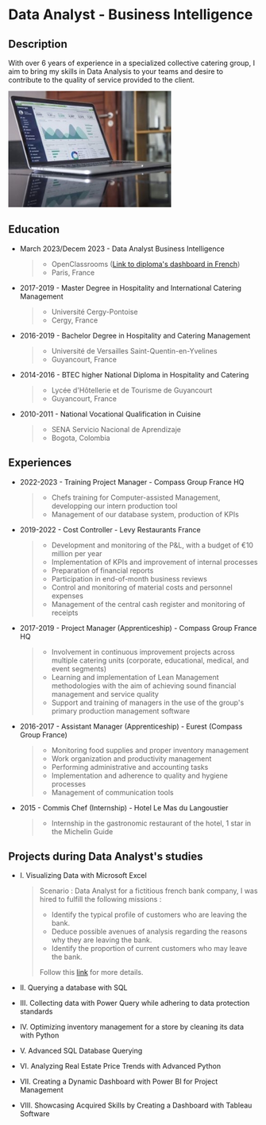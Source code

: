 # Data Analyst - Business Intelligence
## Description
With over 6 years of experience in a specialized collective catering group, I aim to bring my skills in Data Analysis to your teams and desire to contribute to the quality of service provided to the client.

![picture1](/assets/Data_picture_2.jpg)

## Education
* March 2023/Decem 2023 - Data Analyst Business Intelligence
  > - OpenClassrooms ([Link to diploma's dashboard in French](https://public.tableau.com/app/profile/ivan.cordoba/viz/DataAnalyst-Tableaudeborddelaformation/Tableaudebord#1))
  > - Paris, France
  
* 2017-2019 - Master Degree in Hospitality and International Catering Management
  > - Université Cergy-Pontoise
  > - Cergy, France

* 2016-2019 - Bachelor Degree in Hospitality and Catering Management
  > - Université de Versailles Saint-Quentin-en-Yvelines
  > - Guyancourt, France

* 2014-2016 - BTEC higher National Diploma in Hospitality and Catering
  > - Lycée d'Hôtellerie et de Tourisme de Guyancourt
  > - Guyancourt, France

* 2010-2011 - National Vocational Qualification in Cuisine
  > - SENA Servicio Nacional de Aprendizaje
  > - Bogota, Colombia
  
## Experiences

* 2022-2023 - Training Project Manager - Compass Group France HQ
  > - Chefs training for Computer-assisted Management, developping our intern production tool
  > - Management of our database system, production of KPIs
* 2019-2022 - Cost Controller - Levy Restaurants France
  > - Development and monitoring of the P&L, with a budget of €10 million per year
  > - Implementation of KPIs and improvement of internal processes
  > - Preparation of financial reports
  > - Participation in end-of-month business reviews
  > - Control and monitoring of material costs and personnel expenses
  > - Management of the central cash register and monitoring of receipts
* 2017-2019 - Project Manager (Apprenticeship) - Compass Group France HQ
  > - Involvement in continuous improvement projects across multiple catering units (corporate, educational, medical, and event segments)
  > - Learning and implementation of Lean Management methodologies with the aim of achieving sound financial management and service quality
  > - Support and training of managers in the use of the group's primary production management software
* 2016-2017 - Assistant Manager (Apprenticeship) - Eurest (Compass Group France)
  > - Monitoring food supplies and proper inventory management
  > - Work organization and productivity management
  > - Performing administrative and accounting tasks
  > - Implementation and adherence to quality and hygiene processes
  > - Management of communication tools
* 2015 - Commis Chef (Internship) - Hotel Le Mas du Langoustier
  > - Internship in the gastronomic restaurant of the hotel, 1 star in the Michelin Guide

## Projects during Data Analyst's studies
* I. Visualizing Data with Microsoft Excel
  > Scenario : Data Analyst for a fictitious french bank company, I was hired to fulfill the following missions :
  > - Identify the typical profile of customers who are leaving the bank.
  > - Deduce possible avenues of analysis regarding the reasons why they are leaving the bank.
  > - Identify the proportion of current customers who may leave the bank.
  > >  
  >   Follow this [link](https://ivancor93.github.io/Projects/Project_1_folder/Project_1) for more details.
  
* II. Querying a database with SQL
 
* III. Collecting data with Power Query while adhering to data protection standards
 
* IV. Optimizing inventory management for a store by cleaning its data with Python
 
* V. Advanced SQL Database Querying

* VI. Analyzing Real Estate Price Trends with Advanced Python

* VII. Creating a Dynamic Dashboard with Power BI for Project Management

* VIII. Showcasing Acquired Skills by Creating a Dashboard with Tableau Software
